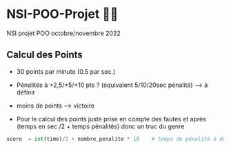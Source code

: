 # NSI-POO-Projet 👨‍💻
 NSI projet POO octobre/novembre 2022

## **Calcul des Points**

- 30 points par minute (0.5 par sec.)
 - Pénalités à +2,5/+5/+10 pts ? (équivalent 5/10/20sec pénalité) --> à définir
- moins de points --> victoire 

- Pour le calcul des points juste prise en compte des fautes et après (temps en sec /2 + temps pénalités) donc un truc du genre 
```python
score  = int(time)/2 + nombre_penalite * 10    # temps de pénalité à définir donc 10 pas sur
```

